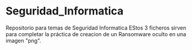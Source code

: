 # Seguridad_Informatica
Repositorio para temas de Seguridad Informatica
EStos 3 ficheros sirven para completar la práctica de creacion de un Ransomware oculto en una imagen "png".
